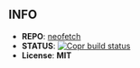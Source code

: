 ## INFO

- **REPO**: [neofetch](https://github.com/dylanaraps/neofetch)
- **STATUS**: [![Copr build status](https://copr.fedorainfracloud.org/coprs/clarlok/tools/package/neofetch/status_image/last_build.png)](https://copr.fedorainfracloud.org/coprs/clarlok/tools/package/neofetch/)
- **License**: **MIT**